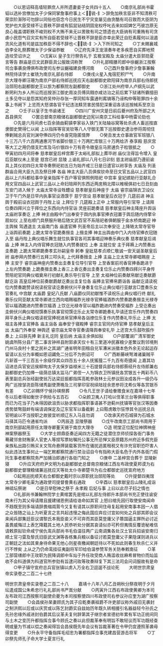 <!-- { "loadSidebar": true } -->
　　○以恩诏释高墙轻罪庶人并所遗妻妾子女共四十五人
　　○南京礼部尚书霍韬以选补宫僚加太子少保同掌詹事府事上＜锍-釒＞辞免加秩言臣非不知清秩可荣崇阶渐陟可勿辞以同俗也窃念今日民生不宁灾变屡见由贪酷有司召致而大臣阴为党护也大臣受禄不让晋秩不辞或有狐鼠钻结阴固宠权呼叱去来如奴婢乞丐彼岂原无良心哉盖谓职秩不峻则权不大贿不来无以罟致有司之馈遗也大臣纳有司重贿有司贪虐小民怨气召灾实有所自臣若受禄不让晋秩不辞是臣亦幸此荣迁自贬素履何以沮遏贪风化道有司是兹加秩臣不得不辞也＜锍-釒＞入下所司知之
　　○丁未赐襄城伯李全礼祭葬赠太子少保谥恭敏
　　○辽府先泽王宠瀤奏年老多疾愿自买葬地预造坟茔诏许之
　　○戊寅以  皇子生行祭告礼于  玄极宝殿及  太庙分遣大臣郭勋夏言等告  群庙是日文武群臣具公服致词称贺
　　○升礼部精膳司郎中徐樾浙江按察司佥事袭良傅俱布政使司左参议樾福建良傅河南
　　○己酉升詹事府少詹事兼翰林院侍读学士崔铣为南京礼部右侍郎
　　○庚戌火星入鬼宿犯积尸气
　　○升南京大理寺卿汪珊为南京户部右侍郎巡抚应天右副都御史欧阳铎为南京兵部右侍郎抚治郧阳右副都御史王以旂为都察院左副都御史
　　○浙江处州府举人卢纲先以武断罔利为乡人所讼而巡按浙江御史周汝员傅凤翱亦咸访治之前后累下狱诸所霸擅田土多见夺以是怨其知府吴仲孙存张一厚同知车露通判寗镐等乃诬构仲等赃罪四十余事上书阙下  上览而大怒谓各官干纪违法黩货害民情犯深重诏各该巡按械系至京治之
　　○壬子以皇子生书谕诸王
　　○四川广安州灾是日前后夔州府及所部之大昌县俱灾
　　○罢总督南京粮储右副都御史边宪以南京工科给事中杨雷论劾也
　　○先是六月间虏七百余骑由蓟镇李家谷入铁门关陆轴谷窝等处杀虏人畜巡按直隶御史樊得仁以闻  上以指挥等官吴钦等八人守御无策下巡按御史逮治参将周彻住俸剿贼总兵官刘渊夺俸四月仍令查究隐匿情弊
　　○癸丑发太仓事故官军班银八十三万八千六百两通惠河节省脚价银三十万两贮库银三十万两给济  泰享殿  慈庆宫等大工之用仍借支贮库及马价银四十万有奇令徵皇庄马房逋负子粒银抵之
　　○甲寅初四月间将奉  慈孝献皇后梓宫葬于太峪礼部拟上葬毕祔  庙仪注得旨令增入  皇后亚献仪未上至是  慈宫已祔  显陵  上谕礼部以八月七日卯刻  慈主祔庙部乃遵前谕具上其仪初四日太常寺奏祭祀初五日为始齐戒三日是日遣官以祔享告  太庙及  列圣群庙合用大臣九员及祭日捧  各庙  神主大臣八员俱俟钦命至日文官五品以上武官四品以上六科都给事中皇亲指挥千百户等官俱照例陪祀  中宫率  皇妃嫔助行亚献礼合用文官四品以上武官三品以上命妇陪拜列东西近两庑稍北障以帷幙俱初七日丑刻由东安门进入候于  太庙太常寺设牲醴设  慈孝献皇后神座于  太庙  睿宗庙锦衣卫设仪卫于午门外是日早内执事官设酒馔于  慈宁宫设  慈孝献皇后衣冠于  几筵前进  神主舆于殿前设衣冠舆于丹陛上设  上拜位于  几筵殿上正中  上常服内导引官导  上请拜位奏四拜兴立于拜位之东西向内侍官诣  灵座前跪奏请  慈孝献皇后神主降座升舆诣  太庙祔享奏讫  上捧  神主由殿中门出奉安于舆内执事官捧衣冠置于舆后随内侍擎伞扇如仪  上至右顺门具祭服升辂后随文武百官不系陪祀者俱朝服于金水桥南跪迎  神主舆候  驾遇退主  太庙南门各  庙遣官捧  列圣帝后主以次奉安讫  上降辂太常寺官导  上诣舆前奏跪  上跪太常寺官跪奏搢圭  上搢圭捧  神主出舆由中门入内侍官捧衣冠随入至  庙丹陛上典仪唱乐舞生就位执事官各司其事唱迎神奏乐典仪奏  慈孝献皇后谒  庙  上捧  神主入内侍官捧衣冠随入内赞奏就位  上奉  主就位安  主于拜褥上内赞奏出圭奏跪  上跪太常卿跪奏孝玄孙嗣皇帝  躬奉  皇妣慈孝贞顺仁敬诚一安天诞圣献皇后祔  庙参拜内赞奏行五拜三叩头礼  上代拜奏搢圭  上捧  主庙上立太常寺卿唱赐座  上捧  主安于  睿宗庙神座内赞奏出圭奏复位导引官导  上至香案前司香官捧香跪进于  上左内赞奏跪  上跪奏搢圭奏上香三上香讫奏出圭奏复位乐止内赞奏四拜兴平身传赞陪祀官同典仪唱奠帛行初献礼奏乐导引官导  上至  太祖神位前奏献帛献讫奏献爵献讫诣  高皇后神位前奏献爵献讫奏出圭复位各  庙捧主官捧帛爵诣各  庙献讫请读祝位内赞奏跪赞读祝读祝官读讫奏俯伏兴平身奏复位乐止典仪唱行亚献言□豊奏乐女官奏礼  中宫献  太庙爵  皇妃八氏献  八庙爵仪同初献惟不读祝乐止典仪唱行终  献礼奏乐仪同亚献太常寺卿进立西向唱赐福胙光禄寺官捧福酒胙内赞奏跪奏搢圭光禄寺官以福酒跪进内赞奏饮福酒  上饮讫光禄寺官以福胙跪进内赞奏受福胙  上受讫奏出圭俯伏兴典仪唱彻馔奏乐执事官彻馔讫乐止太常寺卿跪奏礼毕请还宫乐作内赞奏四拜平身乐止典仪唱读祝官捧祝进帛官捧帛各诣燎位乐复作内赞奏礼毕乐止  上捧  太祖主各捧主官捧各  庙主诣各  庙奉安于寝殿捧  睿宗主官同内侍官捧  慈孝献皇后主出  太庙门外奉安  神舆还  睿宗庙太常寺官奏请降舆奉安礼毕  上还宫大乐鼓吹振作奏上  上曰朕先捧  新主礼讫同  皇后纳  太庙主余俱如拟
　　○户部覆湖广清军御史姚虞所陈分县广恩二事言钟祥县附郭承天仅十有三里道冲民寡粮少差繁议割邻境荆门州马良村十里之民补之其湖广通省明年田租自兑军漕米派徵本色外余无论起运存留请以五分为率概如恩诏蠲免二分后不为例诏可
　　○广西断藤峡弩滩诸巢贼平凡斩首一千三百五十余级俘其众四百五十余人抚猺獞二千九百有奇捷闻  上嘉其功诏进总兵官安远侯柳珣太子太保岁益禄米三十石提督兵部右侍郎蔡经升左侍郎兼右副都御史仍加俸一级荫总镇太监马广弟侄一人为锦衣卫所镇抚各赏银五十两彩币八表里副总兵张经副使翁万达梁廷振都指挥高乾参政林士元参议田汝成各升一级仍与两广巡按邹尧臣陈储秀副使萧晚及三司掌印官祝续陆铨余恩参将沈希仪等各赏银币有差
　　○乙卯赐怀宁侯孙瑛祭葬
　　○令凡王世子请给餋赡食米在嘉靖十七年冬以后者得如衡世子例给与五百石
　　○朵颜卫夷人打哈以侄革兰台等俱得职事而已为花当子乃未得因欲沮贡以胁求都指挥职事语甚不逊蓟州抚镇等官张汉等因奏虏势桀骜鼓衅有端请调保定及辽东官军以备截剿  上曰黠虏敢尔狂悖其令巡抚总兵官明谕以不当授职之故彼宜听顺辽东入马且勿调
　　○改承天府石城驿为石城水马驿其马匹令通省均派
　　○丙辰造  显陵祭器
　　○戊午改南京工部尚书周用于南京刑部起用原任太理寺卿董天锡于南京大理寺
　　○造  明堂正位配位神牌神座神案祭器祭玉
　　○大学士顾鼎臣奏近闻四方无籍之徒潜住京师侦探各衙门事务蓦藏邻舍财贿家人官吏人等捏写票帖嘱托公事无所忌惮又臣原籍苏州府近多假充臣亲族私出路引贿买关文驾舟悬牌装载客货所在骚扰逃匿租税又有诈充官职恐吓害人似此违法生事何止一端乞敕都察院通行禁治诏自今有指称大臣名色于内外各衙门假托生事者都察院务严加捕治即通行各衙门知之
　　○庚申  二圣梓宫合葬于  显陵新寝
　　○升应天府府尹文明为右副都御史总督南京粮储江西左布政使夏邦谟为右副都御史督理粮储兼巡抚应天等处太仆寺卿楚书为右佥都御史巡抚宣府地方
　　○起用巡抚顺天右佥都御史戴时宗以原职抚治郧阳等处
　　○升提督四夷馆太常寺少卿毛渠为通政使司提督誊黄右通政
　　○辛酉以  慈孝献皇后山陵礼成诣神祗坛祭谢
　　○是日举慰神之祭于  永孝殿  后妃与事  上曰以此尽子妇之情也
　　○礼部尚书兼翰林院学士黄绾罢先是绾以礼部左侍郎升本部尚书充正使往谕安南未行为其父母请赠且援建储恩例请给诰命如其官  上怒曰绾先因行取使安南闻命不趋既至则多端请辞畏缩阘茸今又复有请其以原职间住毋复起用安南事本因一人倡之众皆随之讪上为听夏言之言共起违慢之侮此国应弃应讨宜如何处之兵部其即会议来闻兵部集廷臣议谓黎氏本我臣妾义不可弃而其臣莫登庸父子篡国逼主罪所必讨近虽畏威悔过上表乞降籍其土地人民恭听处分据其哀请似亦可矜但夷情反覆诡秘难信请敕原拟钦命咸宁侯仇鸾兵部尚书毛伯温往两广云南调集各处汉土官兵招谕安南归顺土官刁雷及黎氏旧臣武文渊等各练集兵粮以备征讨若莫登庸父子果隐谋则进兵以正朝廷之法如其束身待命果无他心则星夜檄闻朝廷待以不死如此则春生秋杀仁义并行不悖矣  上从之乃仍命鸾挂征夷副将军印给伯温参赞军务关防奉敕南征
　　○革工部营缮郎中王玫职为民降调郎中车灿于外任玫受商人贿滥收丝麻希冒物价而灿监收不会科道俱为科道官所参劾有旨逮问玫等玫奏辩复下其三法司会问词服故有是命
　　○甲子镇守宣府总兵官张镇以虏入万全右卫逗遛不战论死
　　大明世宗肃皇帝实录卷之二百二十七终


明世宗肃皇帝实录卷之二百二十八
　　嘉靖十八年八月乙丑朔秋分祭夜明于夕月坛遣成国公朱希忠行礼礼部尚书严嵩分献
　　○丙寅升江西右布政使黄卿为本司左布政司江西按察司副使俞夔为本司按察使四川布政使司右参议孙应奎为湖广按察司副使
　　○会昌侯孙杲妻顾氏为其子应乾奏袭祖爵不许吏部议称外戚旧无袭封之制洪熙以后或以庆赏或以陈乞封爵实自兹始历年既久转相援引名器益轻今孙氏之先孙忠缘外戚进封伯爵其后议革夫复何辞第其子继宗者宣德初年累有军功正统间同与土木之变历升都指挥佥事今顾氏之奏以此但裁革奉有明旨不敢轻议而军功既经查明或量为节减以偿之奏闻得旨会昌侯既先年会议有旨裁革著在令甲仍宜遵照革袭毋得变更
　　○升永平守备指挥毛绍忠为署都指挥佥事充建昌营游击将军
　　○丁卯祭先师孔子命大学士夏言行礼
